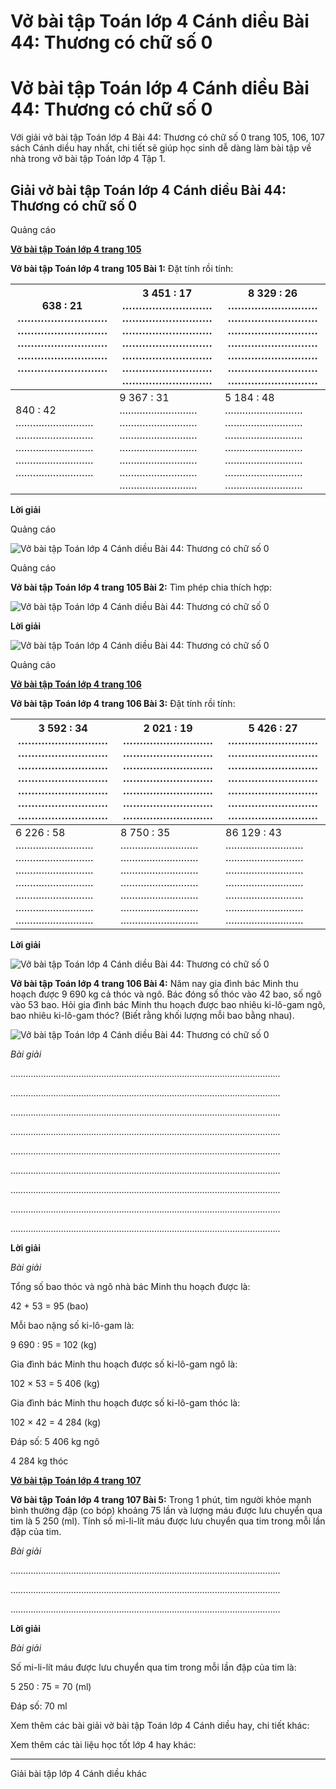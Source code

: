 # Vở bài tập Toán lớp 4 Cánh diều Bài 44: Thương có chữ số 0

# Vở bài tập Toán lớp 4 Cánh diều Bài 44: Thương có chữ số 0

Với giải vở bài tập Toán lớp 4 Bài 44: Thương có chữ số 0 trang 105, 106, 107 sách Cánh diều hay nhất, chi tiết sẽ giúp học sinh dễ dàng làm bài tập về nhà trong vở bài tập Toán lớp 4 Tập 1.

## Giải vở bài tập Toán lớp 4 Cánh diều Bài 44: Thương có chữ số 0

Quảng cáo

[**Vở bài tập Toán lớp 4 trang 105**](https://vietjack.com/vbt-toan-4-cd/vbt-toan-lop-4-trang-105-canh-dieu.jsp)

**Vở bài tập Toán lớp 4 trang 105 Bài 1:** Đặt tính rồi tính:

638 : 21 ……………………… ……………………… ……………………… ……………………… ……………………… |  3 451 : 17 ……………………… ……………………… ……………………… ……………………… ……………………… ……………………… ……………………… |  8 329 : 26 ……………………… ……………………… ……………………… ……………………… ……………………… ……………………… ………………………  
---|---|---  
840 : 42 ……………………… ……………………… ……………………… ……………………… ……………………… |  9 367 : 31 ……………………… ……………………… ……………………… ……………………… ……………………… ……………………… ……………………… |  5 184 : 48 ……………………… ……………………… ……………………… ……………………… ……………………… ……………………… ………………………  
  
**Lời giải**

Quảng cáo

![Vở bài tập Toán lớp 4 Cánh diều Bài 44: Thương có chữ số 0](https://vietjack.com/vbt-toan-4-cd/images/bai-44-thuong-co-chu-so-0-187516.PNG)

Quảng cáo

**Vở bài tập Toán lớp 4 trang 105 Bài 2:** Tìm phép chia thích hợp:

![Vở bài tập Toán lớp 4 Cánh diều Bài 44: Thương có chữ số 0](https://vietjack.com/vbt-toan-4-cd/images/bai-44-thuong-co-chu-so-0-187514.PNG)

**Lời giải**

![Vở bài tập Toán lớp 4 Cánh diều Bài 44: Thương có chữ số 0](https://vietjack.com/vbt-toan-4-cd/images/bai-44-thuong-co-chu-so-0-187513.PNG)

Quảng cáo

[**Vở bài tập Toán lớp 4 trang 106**](https://vietjack.com/vbt-toan-4-cd/vbt-toan-lop-4-trang-106-canh-dieu.jsp)

**Vở bài tập Toán lớp 4 trang 106 Bài 3:** Đặt tính rồi tính:

3 592 : 34 ……………………… ……………………… ……………………… ……………………… ……………………… ……………………… ……………………… |  2 021 : 19 ……………………… ……………………… ……………………… ……………………… ……………………… ……………………… ……………………… |  5 426 : 27 ……………………… ……………………… ……………………… ……………………… ……………………… ……………………… ………………………  
---|---|---  
6 226 : 58 ……………………… ……………………… ……………………… ……………………… ……………………… ……………………… ……………………… |  8 750 : 35 ……………………… ……………………… ……………………… ……………………… ……………………… ……………………… ……………………… |  86 129 : 43 ……………………… ……………………… ……………………… ……………………… ……………………… ……………………… ………………………   
  
  
  
  


**Lời giải**

![Vở bài tập Toán lớp 4 Cánh diều Bài 44: Thương có chữ số 0](https://vietjack.com/vbt-toan-4-cd/images/bai-44-thuong-co-chu-so-0-187517.PNG)

**Vở bài tập Toán lớp 4 trang 106 Bài 4:** Năm nay gia đình bác Minh thu hoạch được 9 690 kg cả thóc và ngô. Bác đóng số thóc vào 42 bao, số ngô vào 53 bao. Hỏi gia đình bác Minh thu hoạch được bao nhiêu ki-lô-gam ngô, bao nhiêu ki-lô-gam thóc? (Biết rằng khối lượng mỗi bao bằng nhau).

![Vở bài tập Toán lớp 4 Cánh diều Bài 44: Thương có chữ số 0](https://vietjack.com/vbt-toan-4-cd/images/bai-44-thuong-co-chu-so-0-187515.PNG)

_Bài giải_

……………………………………………………………………………………………..

……………………………………………………………………………………………..

……………………………………………………………………………………………..

……………………………………………………………………………………………..

……………………………………………………………………………………………..

……………………………………………………………………………………………..

……………………………………………………………………………………………..

……………………………………………………………………………………………..

……………………………………………………………………………………………..

**Lời giải**

_Bài giải_

Tổng số bao thóc và ngô nhà bác Minh thu hoạch được là:

42 + 53 = 95 (bao)

Mỗi bao nặng số ki-lô-gam là:

9 690 : 95 = 102 (kg)

Gia đình bác Minh thu hoạch được số ki-lô-gam ngô là:

102 × 53 = 5 406 (kg)

Gia đình bác Minh thu hoạch được số ki-lô-gam thóc là:

102 × 42 = 4 284 (kg)

Đáp số: 5 406 kg ngô

4 284 kg thóc

[**Vở bài tập Toán lớp 4 trang 107**](https://vietjack.com/vbt-toan-4-cd/vbt-toan-lop-4-trang-107-canh-dieu.jsp)

**Vở bài tập Toán lớp 4 trang 107 Bài 5:** Trong 1 phút, tim người khỏe mạnh bình thường đập (co bóp) khoảng 75 lần và lượng máu được lưu chuyển qua tim là 5 250 (ml). Tính số mi-li-lít máu được lưu chuyển qua tim trong mỗi lần đập của tim.

_Bài giải_

……………………………………………………………………………………………..

……………………………………………………………………………………………..

……………………………………………………………………………………………..

**Lời giải**

_Bài giải_

Số mi-li-lít máu được lưu chuyển qua tim trong mỗi lần đập của tim là:

5 250 : 75 = 70 (ml)

Đáp số: 70 ml

Xem thêm các bài giải vở bài tập Toán lớp 4 Cánh diều hay, chi tiết khác:

Xem thêm các tài liệu học tốt lớp 4 hay khác:

* * *

Giải bài tập lớp 4 Cánh diều khác
